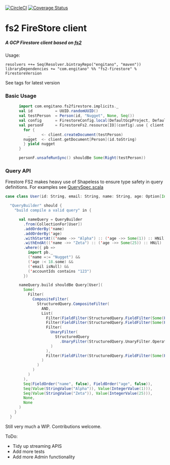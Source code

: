 [![CircleCI](https://circleci.com/gh/Engitano/fs2-firestore.svg?style=svg)](https://circleci.com/gh/Engitano/fs2-firestore)
[![Coverage Status](https://coveralls.io/repos/github/Engitano/fs2-firestore/badge.svg)](https://coveralls.io/github/Engitano/fs2-firestore)
# fs2 FireStore client

##### A GCP Firestore client based on [fs2](https://fs2.io/guide.html)


Usage:

```sbtshell
resolvers ++= Seq(Resolver.bintrayRepo("engitano", "maven"))
libraryDependencies += "com.engitano" %% "fs2-firestore" % FirestoreVersion
```
See tags for latest version


### Basic Usage
```scala
      import com.engitano.fs2firestore.implicits._
      val id          = UUID.randomUUID()
      val testPerson  = Person(id, "Nugget", None, Seq())
      val config      = FirestoreConfig.local(DefaultGcpProject, DefaultPubsubPort)
      val personF     = FirestoreFs2.resource[IO](config).use { client =>
        for {
          _     <- client.createDocument(testPerson)
        nugget  <- client.getDocument[Person](id.toString)
        } yield nugget
      }

      personF.unsafeRunSync() shouldBe Some(Right(testPerson))
```

### Query API
Firestore FS2 makes heavy use of Shapeless to ensure type safety in query definitions.
For examples see [QuerySpec.scala](./src/test//scala/com/engitano/fs2firestore/QuerySpec.scala)

```scala
case class User(id: String, email: String, name: String, age: Option[Int], accountIds: Seq[String])

  "QueryBuilder" should {
    "build compile a valid query" in {

      val nameQuery = QueryBuilder
        .from(CollectionFor[User])
        .addOrderBy('name)
        .addOrderBy('age)
        .withStartAt(('name ->> "Alpha") :: ('age ->> Some(1)) :: HNil)
        .withEndAt(('name ->> "Zeta") :: ('age ->> Some(25)) :: HNil)
        .where({ pb =>
          import pb._
          ('name =:= "Nugget") &&
          ('age :< 18.some) &&
          ('email isNull) &&
          ('accountIds contains "123")
        })

      nameQuery.build shouldBe Query[User](
        Some(
          Filter(
            CompositeFilter(
              StructuredQuery.CompositeFilter(
                AND,
                List(
                  Filter(FieldFilter(StructuredQuery.FieldFilter(Some(FieldReference("name")), EQUAL, Some(Value(StringValue("Nugget")))))),
                  Filter(FieldFilter(StructuredQuery.FieldFilter(Some(FieldReference("age")), LESS_THAN, Some(Value(IntegerValue(18)))))),
                  Filter(
                    UnaryFilter(
                      StructuredQuery
                        .UnaryFilter(StructuredQuery.UnaryFilter.Operator.IS_NULL, StructuredQuery.UnaryFilter.OperandType.Field(FieldReference("email")))
                    )
                  ),
                  Filter(FieldFilter(StructuredQuery.FieldFilter(Some(FieldReference("accountIds")), ARRAY_CONTAINS, Some(Value(StringValue("123"))))))
                )
              )
            )
          )
        ),
        Seq(FieldOrder("name", false), FieldOrder("age", false)),
        Seq(Value(StringValue("Alpha")), Value(IntegerValue(1))),
        Seq(Value(StringValue("Zeta")), Value(IntegerValue(25))),
        None,
        None
      )
    }
  }
```

Still very much a WIP. Contributions welcome.

ToDo:
* Tidy up streaming APIS
* Add more tests
* Add more Admin functionality
